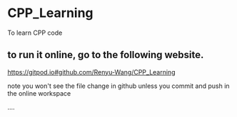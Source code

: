 # CPP_Learning
To learn CPP code

## to run it online, go to the following website.

https://gitpod.io#github.com/Renyu-Wang/CPP_Learning

note you won't see the file change in github unless you commit and push in the online workspace

....
